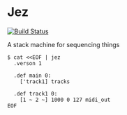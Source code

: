 # Jez

[![Build Status](https://travis-ci.org/davebrent/jez.svg?branch=master)](https://travis-ci.org/davebrent/jez)

A stack machine for sequencing things

    $ cat <<EOF | jez
      .verson 1

      .def main 0:
        ['track1] tracks

      .def track1 0:
        [1 ~ 2 ~] 1000 0 127 midi_out
    EOF
